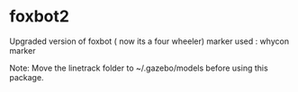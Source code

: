 # foxbot2
Upgraded version of foxbot ( now its a four wheeler)
marker used : whycon marker

Note: Move the linetrack folder to ~/.gazebo/models before using this package.

